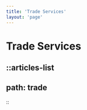 ```yaml
---
title: 'Trade Services'
layout: 'page'
---
```


# Trade Services

::articles-list
---
path: trade
---
::
